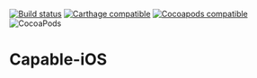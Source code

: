 [![Build status](https://build.appcenter.ms/v0.1/apps/7cace176-fcf4-4de3-92fc-1d011c82d45b/branches/develop/badge)](https://appcenter.ms)
[![Carthage compatible](https://img.shields.io/badge/Carthage-compatible-4BC51D.svg)](https://github.com/Carthage/Carthage)
[![Cocoapods compatible](https://img.shields.io/cocoapods/v/Capable.svg)](https://cocoapods.org/pods/Capable)
![CocoaPods](https://img.shields.io/cocoapods/p/Capable.svg)

# Capable-iOS
